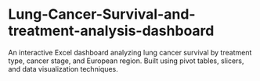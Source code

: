 # Lung-Cancer-Survival-and-treatment-analysis-dashboard
An interactive Excel dashboard analyzing lung cancer survival by treatment type, cancer stage, and European region. Built using pivot tables, slicers, and data visualization techniques.

